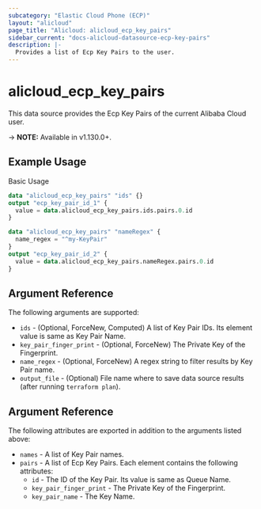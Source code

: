 ```yaml
---
subcategory: "Elastic Cloud Phone (ECP)"
layout: "alicloud"
page_title: "Alicloud: alicloud_ecp_key_pairs"
sidebar_current: "docs-alicloud-datasource-ecp-key-pairs"
description: |-
  Provides a list of Ecp Key Pairs to the user.
---
```


# alicloud\_ecp\_key\_pairs

This data source provides the Ecp Key Pairs of the current Alibaba Cloud user.

-> **NOTE:** Available in v1.130.0+.

## Example Usage

Basic Usage

```terraform
data "alicloud_ecp_key_pairs" "ids" {}
output "ecp_key_pair_id_1" {
  value = data.alicloud_ecp_key_pairs.ids.pairs.0.id
}

data "alicloud_ecp_key_pairs" "nameRegex" {
  name_regex = "^my-KeyPair"
}
output "ecp_key_pair_id_2" {
  value = data.alicloud_ecp_key_pairs.nameRegex.pairs.0.id
}

```

## Argument Reference

The following arguments are supported:

* `ids` - (Optional, ForceNew, Computed)  A list of Key Pair IDs. Its element value is same as Key Pair Name.
* `key_pair_finger_print` - (Optional, ForceNew) The Private Key of the Fingerprint.
* `name_regex` - (Optional, ForceNew) A regex string to filter results by Key Pair name.
* `output_file` - (Optional) File name where to save data source results (after running `terraform plan`).

## Argument Reference

The following attributes are exported in addition to the arguments listed above:

* `names` - A list of Key Pair names.
* `pairs` - A list of Ecp Key Pairs. Each element contains the following attributes:
	* `id` - The ID of the Key Pair. Its value is same as Queue Name.
	* `key_pair_finger_print` - The Private Key of the Fingerprint.
	* `key_pair_name` - The Key Name.
